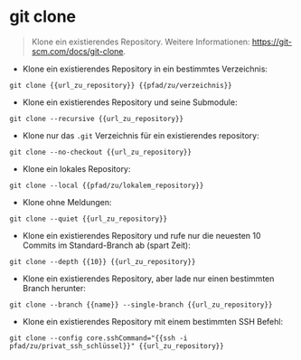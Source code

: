 # git clone

> Klone ein existierendes Repository.
> Weitere Informationen: <https://git-scm.com/docs/git-clone>.

- Klone ein existierendes Repository in ein bestimmtes Verzeichnis:

`git clone {{url_zu_repository}} {{pfad/zu/verzeichnis}}`

- Klone ein existierendes Repository und seine Submodule:

`git clone --recursive {{url_zu_repository}}`

- Klone nur das  `.git` Verzeichnis für ein existierendes repository:

`git clone --no-checkout {{url_zu_repository}}`

- Klone ein lokales Repository:

`git clone --local {{pfad/zu/lokalem_repository}}`

- Klone ohne Meldungen:

`git clone --quiet {{url_zu_repository}}`

- Klone ein existierendes Repository und rufe nur die neuesten 10 Commits im Standard-Branch ab (spart Zeit):

`git clone --depth {{10}} {{url_zu_repository}}`

- Klone ein existierendes Repository, aber lade nur einen bestimmten Branch herunter:

`git clone --branch {{name}} --single-branch {{url_zu_repository}}`

- Klone ein existierendes Repository mit einem bestimmten SSH Befehl:

`git clone --config core.sshCommand="{{ssh -i pfad/zu/privat_ssh_schlüssel}}" {{url_zu_repository}}`
